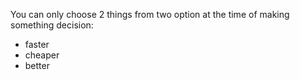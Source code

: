 You can only choose 2 things from two option at the time of making something decision:
  - faster
  - cheaper
  - better

